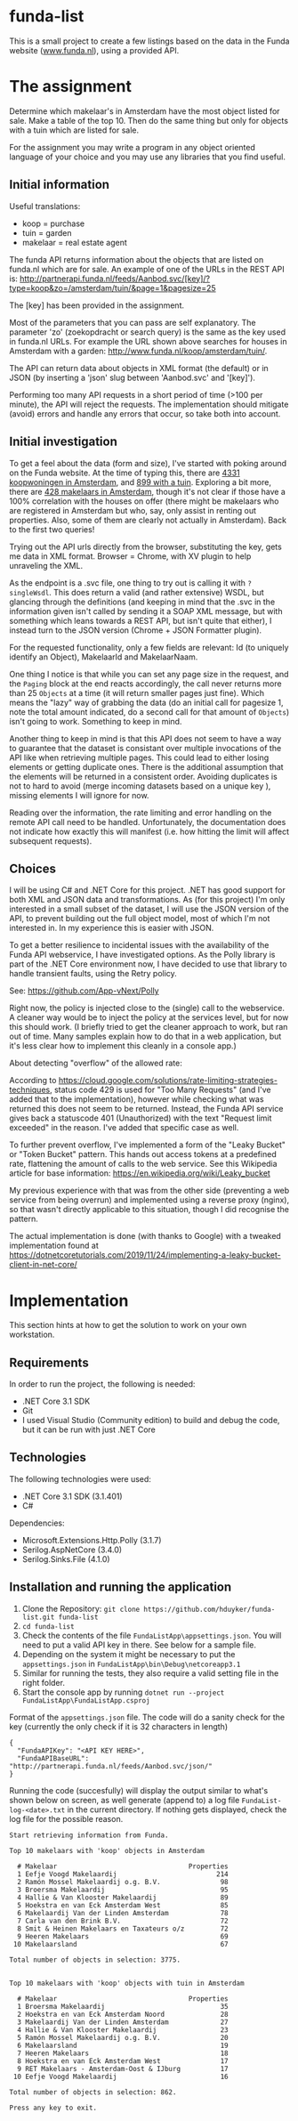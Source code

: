 # funda-list
This is a small project to create a few listings based on the data in the Funda website (www.funda.nl), using 
a provided API.

# The assignment

Determine which makelaar's in Amsterdam have the most object listed for sale. Make a table of the top 10. 
Then do the same thing but only for objects with a tuin which are listed for sale. 

For the assignment you may write a program in any object oriented language of your choice and you may use any 
libraries that you find useful.

## Initial information

Useful translations:
* koop = purchase 
* tuin = garden
* makelaar = real estate agent

The funda API returns information about the objects that are listed on funda.nl which are for sale. An example 
of one of the URLs in the REST API is: 
http://partnerapi.funda.nl/feeds/Aanbod.svc/[key]/?type=koop&zo=/amsterdam/tuin/&page=1&pagesize=25

The [key] has been provided in the assignment.

Most of the parameters that you can pass are self explanatory. The parameter 'zo' (zoekopdracht or search query) 
is the same as the key used in funda.nl URLs. For example the URL shown above searches for houses in Amsterdam 
with a garden: http://www.funda.nl/koop/amsterdam/tuin/.

The API can return data about objects in XML format (the default) or in JSON (by inserting a 'json' slug between 
'Aanbod.svc' and '[key]').

Performing too many API requests in a short period of time (>100 per minute), the API will reject the 
requests. The implementation should mitigate (avoid) errors and handle any errors that occur, so take 
both into account.

## Initial investigation

To get a feel about the data (form and size), I've started with poking around on the Funda website. At the 
time of typing this, there are [4331 koopwoningen in Amsterdam]( https://www.funda.nl/koop/amsterdam/), and 
[899 with a tuin](https://www.funda.nl/koop/amsterdam/tuin/). Exploring a bit more, there are 
[428 makelaars in Amsterdam](https://www.funda.nl/makelaars/amsterdam/), though it's not clear if those have a 
100% correlation with the houses on offer (there might be makelaars who are registered in Amsterdam but who, 
say, only assist in renting out properties. Also, some of them are clearly not actually in Amsterdam). Back to 
the first two queries!

Trying out the API urls directly from the browser, substituting the key, gets me data in XML format. 
Browser = Chrome, with XV plugin to help unraveling the XML.

As the endpoint is a .svc file, one thing to try out is calling it with `?singleWsdl`. This does return a valid 
(and rather extensive) WSDL, but glancing through the definitions (and keeping in mind that the .svc in the 
information given isn't called by sending it a SOAP XML message, but with something which leans towards a REST 
API, but isn't quite that either), I instead turn to the JSON version (Chrome + JSON Formatter plugin).

For the requested functionality, only a few fields are relevant: Id (to uniquely identify an Object), MakelaarId and MakelaarNaam.

One thing I notice is that while you can set any page size in the request, and the `Paging` block at the end 
reacts accordingly, the call never returns more than 25 `Objects` at a time (it will return smaller pages just 
fine). Which means the "lazy" way of grabbing the data (do an initial call for pagesize 1, note the total amount 
indicated, do a second call for that amount of `Objects`) isn't going to work. Something to keep in mind.

Another thing to keep in mind is that this API does not seem to have a way to guarantee that the dataset is 
consistant over multiple invocations of the API like when retrieving multiple pages. This could lead to either 
losing elements or getting duplicate ones. There is the additional assumption that the elements will be returned 
in a consistent order. Avoiding duplicates is not to hard to avoid (merge incoming datasets based on a unique key
), missing elements I will ignore for now.

Reading over the information, the rate limiting and error handling on the remote API call need to be handled.
Unfortunately, the documentation does not indicate how exactly this will manifest (i.e. how hitting the limit will
affect subsequent requests).

## Choices

I will be using C# and .NET Core for this project. .NET has good support for both XML and JSON data and 
transformations. As (for this project) I'm only interested in a small subset of the dataset, I will use the 
JSON version of the API, to prevent building out the full object model, most of which I'm not interested in.
In my experience this is easier with JSON.

To get a better resilience to incidental issues with the availability of the Funda API webservice, I have
investigated options. As the Polly library is part of the .NET Core environment now, I have decided to use
that library to handle transient faults, using the Retry policy.

See: https://github.com/App-vNext/Polly 

Right now, the policy is injected close to the (single) call to the webservice. A cleaner way would be to 
inject the policy at the services level, but for now this should work. (I briefly tried to get the cleaner approach
to work, but ran out of time. Many samples explain how to do that in a web application, but it's less clear how to
implement this cleanly in a console app.)

About detecting "overflow" of the allowed rate:

According to https://cloud.google.com/solutions/rate-limiting-strategies-techniques, status code 429 is used
for "Too Many Requests" (and I've added that to the implementation), however while checking what was returned
this does not seem to be returned. Instead, the Funda API service gives back a statuscode 401 (Unauthorized) with 
the text "Request limit exceeded" in the reason. I've added that specific case as well.

To further prevent overflow, I've implemented a form of the "Leaky Bucket" or "Token Bucket" pattern.
This hands out access tokens at a predefined rate, flattening the amount of calls to the web service.
See this Wikipedia article for base information: https://en.wikipedia.org/wiki/Leaky_bucket

My previous experience with that was from the other side (preventing a web service from being overrun) and
implemented using a reverse proxy (nginx), so that wasn't directly applicable to this situation, though I
did recognise the pattern.

The actual implementation is done (with thanks to Google) with a tweaked implementation found at 
https://dotnetcoretutorials.com/2019/11/24/implementing-a-leaky-bucket-client-in-net-core/

# Implementation

This section hints at how to get the solution to work on your own workstation.

## Requirements

In order to run the project, the following is needed:

* .NET Core 3.1 SDK
* Git
* I used Visual Studio (Community edition) to build and debug the code, but it can be run with just .NET Core


## Technologies

The following technologies were used:
* .NET Core 3.1 SDK (3.1.401)
* C#

Dependencies:
* Microsoft.Extensions.Http.Polly (3.1.7)
* Serilog.AspNetCore (3.4.0)
* Serilog.Sinks.File (4.1.0)

## Installation and running the application

1. Clone the Repository: `git clone https://github.com/hduyker/funda-list.git funda-list`
2. `cd funda-list`
3. Check the contents of the file `FundaListApp\appsettings.json`. You will need to put a valid API key in there. See below for a sample file.
4. Depending on the system it might be necessary to put the `appsettings.json`  in `FundaListApp\bin\Debug\netcoreapp3.1`
5. Similar for running the tests, they also require a valid setting file in the right folder.
6. Start the console app by running `dotnet run --project FundaListApp\FundaListApp.csproj`

Format of the `appsettings.json` file. The code will do a sanity check for the key (currently the only check if it is 32 characters in length)
```
{
  "FundaAPIKey": "<API KEY HERE>",
  "FundaAPIBaseURL": "http://partnerapi.funda.nl/feeds/Aanbod.svc/json/"
}
```

Running the code (succesfully) will display the output similar to what's shown below on screen, as well generate (append to) a log
file `FundaList-log-<date>.txt` in the current directory. If nothing gets displayed, check the log file for the possible reason.

```
Start retrieving information from Funda.

Top 10 makelaars with 'koop' objects in Amsterdam

  # Makelaar                                 Properties
  1 Eefje Voogd Makelaardij                         214
  2 Ramón Mossel Makelaardij o.g. B.V.               98
  3 Broersma Makelaardij                             95
  4 Hallie & Van Klooster Makelaardij                89
  5 Hoekstra en van Eck Amsterdam West               85
  6 Makelaardij Van der Linden Amsterdam             78
  7 Carla van den Brink B.V.                         72
  8 Smit & Heinen Makelaars en Taxateurs o/z         72
  9 Heeren Makelaars                                 69
 10 Makelaarsland                                    67

Total number of objects in selection: 3775.


Top 10 makelaars with 'koop' objects with tuin in Amsterdam

  # Makelaar                                 Properties
  1 Broersma Makelaardij                             35
  2 Hoekstra en van Eck Amsterdam Noord              28
  3 Makelaardij Van der Linden Amsterdam             27
  4 Hallie & Van Klooster Makelaardij                23
  5 Ramón Mossel Makelaardij o.g. B.V.               20
  6 Makelaarsland                                    19
  7 Heeren Makelaars                                 18
  8 Hoekstra en van Eck Amsterdam West               17
  9 RET Makelaars - Amsterdam-Oost & IJburg          17
 10 Eefje Voogd Makelaardij                          16

Total number of objects in selection: 862.

Press any key to exit.
```
